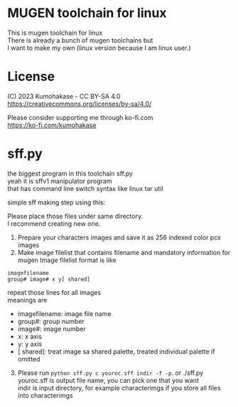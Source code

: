 # MUGEN toolchain for linux
This is mugen toolchain for linux    
There is already a bunch of mugen toolchains but   
I want to make my own (linux version because I am linux user.)   
   
# License
(C) 2023 Kumohakase - CC BY-SA 4.0 https://creativecommons.org/licenses/by-sa/4.0/   
   
Please consider supporting me through ko-fi.com    
https://ko-fi.com/kumohakase   
   
# sff.py
the biggest program in this toolchain sff.py   
yeah it is sffv1 manipulator program   
that has command line switch syntax like linux tar util   
    
simple sff making step using this:   

Please place those files under same directory.   
I recommend creating new one.   
1. Prepare your characters images and save it as 256 indexed color pcx images   
2. Make image filelist that contains filename and mandatory information for mugen
Image filelist format is like    
```
imagefilename
group# image# x y[ shared]
```
repeat those lines for all images   
meanings are   
- imagefilename: image file name
- group#: group number
- image#: image number
- x: x axis
- y: y axis
- \[ shared\]: treat image sa shared palette, treated individual palette if omitted
3. Please run `python sff.py c youroc.sff indir -f -p`. or ./sff.py    
youroc.sff is output file name, you can pick one that you want   
indir is input directory, for example characterimgs if you store all files into characterimgs  
